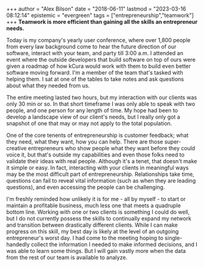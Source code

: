 +++
author = "Alex Bilson"
date = "2018-06-11"
lastmod = "2023-03-16 08:12:14"
epistemic = "evergreen"
tags = ["entrepreneurship","teamwork"]
+++
**Teamwork is more efficient than gaining all the skills an entrepreneur needs.**

Today is my company's yearly user conference, where over 1,800 people from every law background come to hear the future direction of our software, interact with your team, and party till 3:00 a.m.  I attended an event where the outside developers that build software on top of ours were given a roadmap of how kCura would work with them to build even better software moving forward.  I'm a member of the team that's tasked with helping them.  I sat at one of the tables to take notes and ask questions about what they needed from us.

The entire meeting lasted two hours, but my interaction with our clients was only 30 min or so.  In that short timeframe I was only able to speak with two people, and one person for any length of time.  My hope had been to develop a landscape view of our client's needs, but I really only got a snapshot of one that may or may not apply to the total population.

One of the core tenents of entrepreneurship is customer feedback; what they need, what they want, how you can help.  There are those super-creative entrepreneurs who show people what they want before they could voice it, but that's outside my capabilities and even those folks need to validate their ideas with real people.  Although it's a tenet, that doesn't make it simple or easy.  In fact, interacting with your clients in meaningful ways may be the most difficult part of entrepreneurship.  Relationships take time, questions can fail to reveal vital information (such as when they are leading questions), and even accessing the people can be challenging.

I'm freshly reminded how unlikely it is for me - all by myself - to start or maintain a profitable business, much less one that meets a quadruple bottom line.  Working with one or two clients is something I could do well, but I do not currently possess the skills to continually expand my network and transition between drastically different clients.  While I can make progress on this skill, my best day is likely at the level of an outgoing entrepreneur's worst day.  I had come to the meeting hoping to single-handedly collect the information I needed to make informed decisions, and I was able to learn some things.  But I will gain vastly more when the data from the rest of our team is available to analyze.
